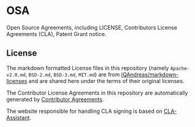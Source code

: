 # OSA

Open Source Agreements, including LICENSE, Contributors License Agreements (CLA), Patent Grant notice.

## License
The markdown formatted License files in this repository (namely `Apache-v2.0.md`, `BSD-2.md`, `BSD-3.md`, `MIT.md`) are from [IQAndreas/markdown-licenses](https://github.com/IQAndreas/markdown-licenses) and are shared here under the terms of their original licenses.

The Contributor License Agreements in this repository are automatically generated by [Contributor Agreements](http://contributoragreements.org/).

The website responsible for handling CLA signing is based on [CLA-Assistant](https://github.com/cla-assistant/cla-assistant).